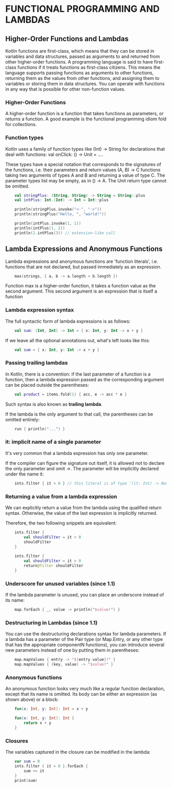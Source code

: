 # FUNCTIONAL PROGRAMMING AND LAMBDAS

## Higher-Order Functions and Lambdas
Kotlin functions are first-class, which means that they can be stored in variables and data structures, passed as arguments to and returned from other higher-order functions.
A programming language is said to have first-class functions if it treats functions as first-class citizens. This means the language supports passing functions as arguments to other functions, returning them as the values from other functions, and assigning them to variables or storing them in data structures.
You can operate with functions in any way that is possible for other non-function values.

### Higher-Order Functions
A higher-order function is a function that takes functions as parameters, or returns a function.
A good example is the functional programming idiom fold for collections.

### Function types
Kotlin uses a family of function types like (Int) -> String for declarations that deal with functions: 
val onClick: () -> Unit = ....

These types have a special notation that corresponds to the signatures of the functions, 
i.e. their parameters and return values
(A, B) -> C
functions taking two arguments of types A and B and returning a value of type C. 
The parameter types list may be empty, as in () -> A. 
The Unit return type cannot be omitted.

```kotlin
    val stringPlus: (String, String) -> String = String::plus
    val intPlus: Int.(Int) -> Int = Int::plus

    println(stringPlus.invoke("<-", "->"))
    println(stringPlus("Hello, ", "world!"))

    println(intPlus.invoke(1, 1))
    println(intPlus(1, 2))
    println(2.intPlus(3)) // extension-like call
```

## Lambda Expressions and Anonymous Functions
Lambda expressions and anonymous functions are 'function literals', i.e. functions that are not declared, 
but passed immediately as an expression. 

```kotlin
    max(strings, { a, b -> a.length < b.length })
```

Function max is a higher-order function, it takes a function value as the second argument. 
This second argument is an expression that is itself a function

### Lambda expression syntax
The full syntactic form of lambda expressions is as follows:
```kotlin
    val sum: (Int, Int) -> Int = { x: Int, y: Int -> x + y }
```
If we leave all the optional annotations out, what's left looks like this:
```kotlin
    val sum = { x: Int, y: Int -> x + y }
```

### Passing trailing lambdas
In Kotlin, there is a convention: if the last parameter of a function is a function, then a lambda expression passed as the corresponding argument can be placed outside the parentheses:
```kotlin
    val product = items.fold(1) { acc, e -> acc * e }
```
Such syntax is also known as **trailing lambda**.

If the lambda is the only argument to that call, the parentheses can be omitted entirely:
```kotlin
    run { println("...") }
```

### it: implicit name of a single parameter
It's very common that a lambda expression has only one parameter.

If the compiler can figure the signature out itself, it is allowed not to declare the only parameter and omit ->. 
The parameter will be implicitly declared under the name it:
```kotlin
    ints.filter { it > 0 } // this literal is of type '(it: Int) -> Boolean'
```

### Returning a value from a lambda expression
We can explicitly return a value from the lambda using the qualified return syntax. 
Otherwise, the value of the last expression is implicitly returned.

Therefore, the two following snippets are equivalent:
```kotlin
    ints.filter {
        val shouldFilter = it > 0
        shouldFilter
    }
    
    ints.filter {
        val shouldFilter = it > 0
        return@filter shouldFilter
    }
```

### Underscore for unused variables (since 1.1)
If the lambda parameter is unused, you can place an underscore instead of its name:
```kotlin
    map.forEach { _, value -> println("$value!") }
```

### Destructuring in Lambdas (since 1.1)
You can use the destructuring declarations syntax for lambda parameters. 
If a lambda has a parameter of the Pair type (or Map.Entry, or any other type that has 
the appropriate componentN functions), you can introduce several new parameters 
instead of one by putting them in parentheses:
```kotlin
    map.mapValues { entry -> "${entry.value}!" }
    map.mapValues { (key, value) -> "$value!" }
```

### Anonymous functions
An anonymous function looks very much like a regular function declaration, except that its name is omitted. 
Its body can be either an expression (as shown above) or a block:
```kotlin
    fun(x: Int, y: Int): Int = x + y

    fun(x: Int, y: Int): Int {
        return x + y
    }
```

### Closures
The variables captured in the closure can be modified in the lambda:
```kotlin
    var sum = 0
    ints.filter { it > 0 }.forEach {
        sum += it
    }
    print(sum)
```